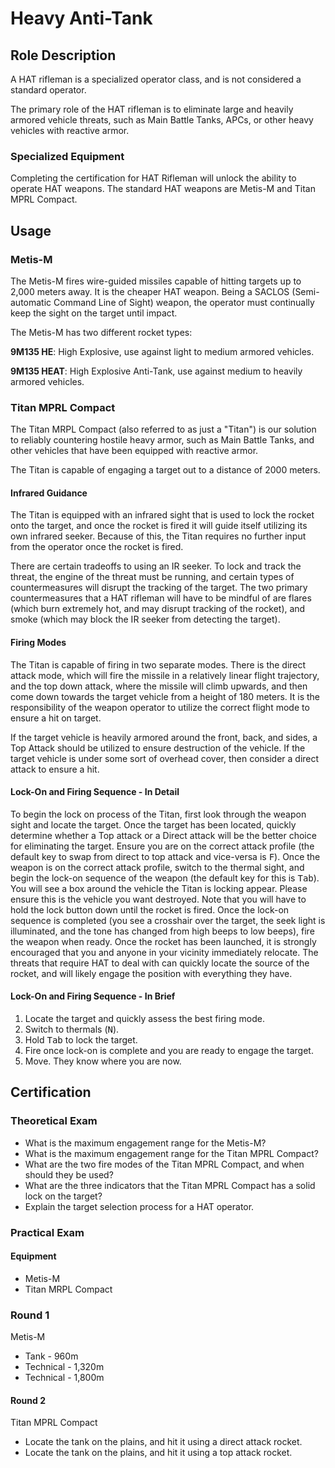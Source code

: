 # Heavy Anti-Tank

## Role Description

A HAT rifleman is a specialized operator class, and is not considered a standard operator.

The primary role of the HAT rifleman is to eliminate large and heavily armored vehicle threats, such as Main Battle Tanks, APCs, or other heavy vehicles with reactive armor.

### Specialized Equipment

Completing the certification for HAT Rifleman will unlock the ability to operate HAT weapons. The standard HAT weapons are Metis-M and Titan MPRL Compact.

## Usage

### Metis-M

The Metis-M fires wire-guided missiles capable of hitting targets up to 2,000 meters away. It is the cheaper HAT weapon. Being a SACLOS (Semi-automatic Command Line of Sight) weapon, the operator must continually keep the sight on the target until impact.

The Metis-M has two different rocket types:

**9M135 HE**: High Explosive, use against light to medium armored vehicles.

**9M135 HEAT**: High Explosive Anti-Tank, use against medium to heavily armored vehicles.


### Titan MPRL Compact

The Titan MRPL Compact (also referred to as just a "Titan") is our solution to reliably countering hostile heavy armor, such as Main Battle Tanks, and other vehicles that have been equipped with reactive armor.

The Titan is capable of engaging a target out to a distance of 2000 meters.

#### Infrared Guidance

The Titan is equipped with an infrared sight that is used to lock the rocket onto the target, and once the rocket is fired it will guide itself utilizing its own infrared seeker. Because of this, the Titan requires no further input from the operator once the rocket is fired.

There are certain tradeoffs to using an IR seeker. To lock and track the threat, the engine of the threat must be running, and certain types of countermeasures will disrupt the tracking of the target. The two primary countermeasures that a HAT rifleman will have to be mindful of are flares (which burn extremely hot, and may disrupt tracking of the rocket), and smoke (which may block the IR seeker from detecting the target).

#### Firing Modes

The Titan is capable of firing in two separate modes. There is the direct attack mode, which will fire the missile in a relatively linear flight trajectory, and the top down attack, where the missile will climb upwards, and then come down towards the target vehicle from a height of 180 meters. It is the responsibility of the weapon operator to utilize the correct flight mode to ensure a hit on target.

If the target vehicle is heavily armored around the front, back, and sides, a Top Attack should be utilized to ensure destruction of the vehicle. If the target vehicle is under some sort of overhead cover, then consider a direct attack to ensure a hit.

#### Lock-On and Firing Sequence - In Detail

To begin the lock on process of the Titan, first look through the weapon sight and locate the target.
Once the target has been located, quickly determine whether a Top attack or a Direct attack will be the better choice for eliminating the target. Ensure you are on the correct attack profile (the default key to swap from direct to top attack and vice-versa is <kbd>F</kbd>).
Once the weapon is on the correct attack profile, switch to the thermal sight, and begin the lock-on sequence of the weapon (the default key for this is <kbd>Tab</kbd>). You will see a box around the vehicle the Titan is locking appear. Please ensure this is the vehicle you want destroyed. Note that you will have to hold the lock button down until the rocket is fired.
Once the lock-on sequence is completed (you see a crosshair over the target, the seek light is illuminated, and the tone has changed from high beeps to low beeps), fire the weapon when ready.
Once the rocket has been launched, it is strongly encouraged that you and anyone in your vicinity immediately relocate. The threats that require HAT to deal with can quickly locate the source of the rocket, and will likely engage the position with everything they have.

#### Lock-On and Firing Sequence - In Brief

1. Locate the target and quickly assess the best firing mode.
1. Switch to thermals (<kbd>N</kbd>).
1. Hold <kbd>Tab</kbd> to lock the target.
1. Fire once lock-on is complete and you are ready to engage the target.
1. Move. They know where you are now.

## Certification

### Theoretical Exam

- What is the maximum engagement range for the Metis-M?
- What is the maximum engagement range for the Titan MPRL Compact?
- What are the two fire modes of the Titan MPRL Compact, and when should they be used?
- What are the three indicators that the Titan MPRL Compact has a solid lock on the target?
- Explain the target selection process for a HAT operator.

### Practical Exam

#### Equipment

- Metis-M
- Titan MRPL Compact

### Round 1
Metis-M

- Tank      - 960m
- Technical - 1,320m
- Technical - 1,800m

#### Round 2
Titan MPRL Compact

- Locate the tank on the plains, and hit it using a direct attack rocket.
- Locate the tank on the plains, and hit it using a top attack rocket.

